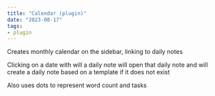 ```yaml
---
title: "Calendar (plugin)"
date: "2023-08-17"
tags:
- plugin
---
```


Creates monthly calendar on the sidebar, linking to daily notes

Clicking on a date with will a daily note will open that daily note and will create a daily note based on a template if it does not exist

Also uses dots to represent word count and tasks